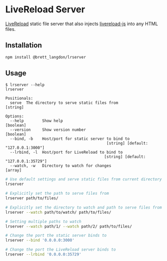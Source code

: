 # LiveReload Server

[LiveReload](http://livereload.com/) static file server that also injects [livereload-js](https://github.com/livereload/livereload-js) into any HTML files.

## Installation

```bash
npm install @brett_langdon/lrserver
```

## Usage

```
$ lrserver --help
lrserver

Positionals:
  serve  The directory to serve static files from                       [string]

Options:
  --help        Show help                                              [boolean]
  --version     Show version number                                    [boolean]
  --bind, -b    Host/port for static server to bind to
                                            [string] [default: "127.0.0.1:3000"]
  --lrbind, -l  Host/port for LiveReload to bind to
                                           [string] [default: "127.0.0.1:35729"]
  --watch, -w   Directory to watch for changes                           [array]
```

```bash
# Use default settings and serve static files from current directory
lrserver

# Explicitly set the path to serve files from
lrserver path/to/files/

# Explicitly set the directory to watch and path to serve files from
lrserver --watch path/to/watch/ path/to/files/

# Setting multiple paths to watch
lrserver --watch path/1/ --watch path/2/ path/to/files/

# Change the port the static server binds to
lrserver --bind '0.0.0.0:3000'

# Change the port the LiveReload server binds to
lrserver --lrbind '0.0.0.0:35729'
```
